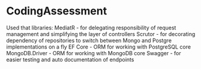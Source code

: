 # CodingAssessment
Used that libraries:
MediatR - for delegating responsibility of request management and simplifying the layer of controllers
Scrutor - for decorating dependency of repositories to switch between Mongo and Postgre implementations on a fly
EF Core - ORM for working with PostgreSQL core
MongoDB.Driver - ORM for working with MongoDB core
Swagger - for easier testing and auto documentation of endpoints